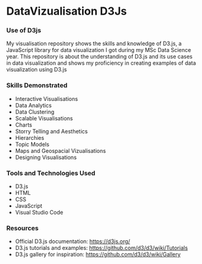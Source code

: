 # DataVizualisation D3Js

### Use of D3js

My visualisation repository shows the skills and knowledge of D3.js, a JavaScript library for data visualization I got during my MSc Data Science year. This repository is about the understanding of D3.js and its use cases in data visualization and shows my proficiency in creating examples of data visualization using D3.js

### Skills Demonstrated

- Interactive Visualisations
- Data Analytics
- Data Clustering
- Scalable Visualisations
- Charts
- Storry Telling and Aesthetics
- Hierarchies
- Topic Models
- Maps and Geospacial Vizualisations
- Designing Visualisations

### Tools and Technologies Used
- D3.js
- HTML
- CSS
- JavaScript
- Visual Studio Code

### Resources
- Official D3.js documentation: https://d3js.org/
- D3.js tutorials and examples: https://github.com/d3/d3/wiki/Tutorials
- D3.js gallery for inspiration: https://github.com/d3/d3/wiki/Gallery

